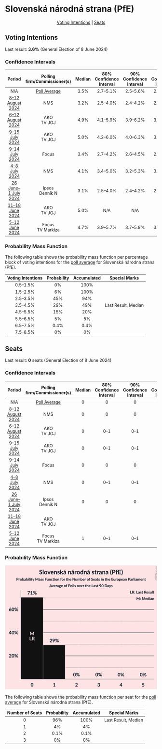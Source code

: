 # Slovenská národná strana (PfE)

<p align="center"><a href="#voting-intentions">Voting Intentions</a> | <a href="#seats">Seats</a></p>

## Voting Intentions

Last result: **3.6%** (General Election of 8 June 2024)

### Confidence Intervals

| Period     | Polling firm/Commissioner(s) | Median | 80% Confidence Interval | 90% Confidence Interval | 95% Confidence Interval | 99% Confidence Interval |
|:----------:|:----------------:|:-----------:|:-----------------------:|:-----------------------:|:-----------------------:|:-----------------------:|
| N/A | [Poll Average](average.html) | 3.5% | 2.7–5.1% | 2.5–5.6% | 2.3–5.9% | 2.1–6.5% |
| [8–12 August 2024](2024-08-12-NMS.html) | NMS | 3.2% | 2.5–4.0% | 2.4–4.2% | 2.2–4.4% | 2.0–4.9% |
| [6–12 August 2024](2024-08-12-AKO.html) | AKO <br> TV JOJ | 4.9% | 4.1–5.9% | 3.9–6.2% | 3.7–6.4% | 3.4–6.9% |
| [9–15 July 2024](2024-07-15-AKO.html) | AKO <br> TV JOJ | 5.0% | 4.2–6.0% | 4.0–6.3% | 3.8–6.5% | 3.5–7.1% |
| [9–14 July 2024](2024-07-14-Focus.html) | Focus | 3.4% | 2.7–4.2% | 2.6–4.5% | 2.4–4.7% | 2.1–5.1% |
| [4–8 July 2024](2024-07-08-NMS.html) | NMS | 4.1% | 3.4–5.0% | 3.2–5.3% | 3.1–5.5% | 2.8–6.0% |
| [26 June–1 July 2024](2024-07-01-Ipsos.html) | Ipsos <br> Denník N | 3.1% | 2.5–4.0% | 2.4–4.2% | 2.2–4.4% | 2.0–4.8% |
| [11–18 June 2024](2024-06-18-AKO.html) | AKO <br> TV JOJ | 5.0% | N/A | N/A | N/A | N/A |
| [5–12 June 2024](2024-06-12-Focus.html) | Focus <br> TV Markíza | 4.7% | 3.9–5.7% | 3.7–5.9% | 3.6–6.2% | 3.2–6.7% |

### Probability Mass Function

The following table shows the probability mass function per percentage block of voting intentions for the [poll average](average.html) for Slovenská národná strana (PfE).

| Voting Intentions | Probability | Accumulated | Special Marks |
|:-----------------:|:-----------:|:-----------:|:-------------:|
| 0.5–1.5% | 0% | 100% |  |
| 1.5–2.5% | 6% | 100% |  |
| 2.5–3.5% | 45% | 94% |  |
| 3.5–4.5% | 29% | 49% | Last Result, Median |
| 4.5–5.5% | 15% | 20% |  |
| 5.5–6.5% | 5% | 5% |  |
| 6.5–7.5% | 0.4% | 0.4% |  |
| 7.5–8.5% | 0% | 0% |  |


## Seats

Last result: **0** seats (General Election of 8 June 2024)

### Confidence Intervals

| Period     | Polling firm/Commissioner(s) | Median | 80% Confidence Interval | 90% Confidence Interval | 95% Confidence Interval | 99% Confidence Interval |
|:----------:|:----------------:|:------:|:-----------------------:|:-----------------------:|:-----------------------:|:-----------------------:|
| N/A | [Poll Average](average.html) | 0 | 0 | 0 | 0–1 | 0–1 |
| [8–12 August 2024](2024-08-12-NMS.html) | NMS | 0 | 0 | 0 | 0 | 0 |
| [6–12 August 2024](2024-08-12-AKO.html) | AKO <br> TV JOJ | 0 | 0–1 | 0–1 | 0–1 | 0–2 |
| [9–15 July 2024](2024-07-15-AKO.html) | AKO <br> TV JOJ | 0 | 0–1 | 0–1 | 0–1 | 0–1 |
| [9–14 July 2024](2024-07-14-Focus.html) | Focus | 0 | 0 | 0 | 0 | 0–1 |
| [4–8 July 2024](2024-07-08-NMS.html) | NMS | 0 | 0–1 | 0–1 | 0–1 | 0–1 |
| [26 June–1 July 2024](2024-07-01-Ipsos.html) | Ipsos <br> Denník N | 0 | 0 | 0 | 0 | 0 |
| [11–18 June 2024](2024-06-18-AKO.html) | AKO <br> TV JOJ |  |  |  |  |  |
| [5–12 June 2024](2024-06-12-Focus.html) | Focus <br> TV Markíza | 1 | 0–1 | 0–1 | 0–1 | 0–1 |

### Probability Mass Function

![Graph with seats probability mass function not yet produced](average-seats-pmf-slovenskánárodnástranapfe.png "Seats Probability Mass Function")

The following table shows the probability mass function per seat for the [poll average](average.html) for Slovenská národná strana (PfE).

| Number of Seats | Probability | Accumulated | Special Marks |
|:---------------:|:-----------:|:-----------:|:-------------:|
| 0 | 96% | 100% | Last Result, Median |
| 1 | 4% | 4% |  |
| 2 | 0.1% | 0.1% |  |
| 3 | 0% | 0% |  |


